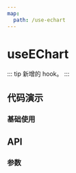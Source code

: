```yaml
---
map:
  path: /use-echart
---
```


# useEChart

::: tip
新增的 hook。
:::

## 代码演示

### 基础使用

<demo src="./demo/demo.vue"
language="vue"
title="基础用法"
desc="基础折线图渲染例子">
</demo>

## API


### 参数
